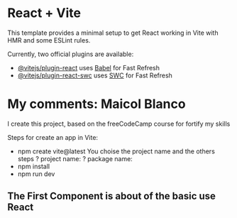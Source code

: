 # React + Vite

This template provides a minimal setup to get React working in Vite with HMR and some ESLint rules.

Currently, two official plugins are available:

- [@vitejs/plugin-react](https://github.com/vitejs/vite-plugin-react/blob/main/packages/plugin-react/README.md) uses [Babel](https://babeljs.io/) for Fast Refresh
- [@vitejs/plugin-react-swc](https://github.com/vitejs/vite-plugin-react-swc) uses [SWC](https://swc.rs/) for Fast Refresh

# My comments: Maicol Blanco

I create this project, based on the freeCodeCamp course for fortify my skills

Steps for create an app in Vite:
- npm create vite@latest
You choise the project name and the others steps
? project name:
? package name:
- npm install
- npm run dev

## The First Component is about of the basic use React